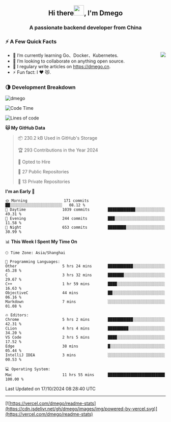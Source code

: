 <h2 align="center">Hi there<img src="https://cdn.jsdelivr.net/gh/dmego/images/img/Hi.gif" height="32" />, I'm Dmego </h2>
<h3 align="center">A passionate backend developer from China</h3>

### ⚡️ A Few Quick Facts

<img align="right" src="https://readme-stats-dmego.vercel.app/api?username=dmego&show_icons=true&icon_color=1573B3&hide_title=true&text_color=718096&bg_color=00000000&hide_border=true"/>

<ul>
    <li> 🌱 I’m currently learning Go、Docker、Kubernetes.</li>
    <li> 👯 I’m looking to collaborate on anything open source.</li>
    <li> 📝 I regulary write articles on <a href="https://dmego.cn">https://dmego.cn</a>.</li>
    <li> ⚡ Fun fact: I ❤️ 😻.</li>
</ul>

### 🌗 Development Breakdown

<img src="https://komarev.com/ghpvc/?username=dmego" alt="dmego" />

<!--START_SECTION:waka-->
![Code Time](http://img.shields.io/badge/Code%20Time-2%2C998%20hrs%2037%20mins-blue)

![Lines of code](https://img.shields.io/badge/From%20Hello%20World%20I%27ve%20Written-676.5%20thousand%20lines%20of%20code-blue)

**🐱 My GitHub Data** 

> 📦 230.2 kB Used in GitHub's Storage 
 > 
> 🏆 293 Contributions in the Year 2024
 > 
> 💼 Opted to Hire
 > 
> 📜 27 Public Repositories 
 > 
> 🔑 13 Private Repositories 
 > 
**I'm an Early 🐤** 

```text
🌞 Morning                171 commits         ██░░░░░░░░░░░░░░░░░░░░░░░   08.12 % 
🌆 Daytime                1039 commits        ████████████░░░░░░░░░░░░░   49.31 % 
🌃 Evening                244 commits         ███░░░░░░░░░░░░░░░░░░░░░░   11.58 % 
🌙 Night                  653 commits         ████████░░░░░░░░░░░░░░░░░   30.99 % 
```


📊 **This Week I Spent My Time On** 

```text
🕑︎ Time Zone: Asia/Shanghai

💬 Programming Languages: 
Other                    5 hrs 24 mins       ███████████░░░░░░░░░░░░░░   45.28 % 
C                        3 hrs 32 mins       ███████░░░░░░░░░░░░░░░░░░   29.67 % 
C++                      1 hr 59 mins        ████░░░░░░░░░░░░░░░░░░░░░   16.63 % 
ObjectiveC               44 mins             ██░░░░░░░░░░░░░░░░░░░░░░░   06.16 % 
Markdown                 7 mins              ░░░░░░░░░░░░░░░░░░░░░░░░░   01.08 % 

🔥 Editors: 
Chrome                   5 hrs 2 mins        ███████████░░░░░░░░░░░░░░   42.31 % 
CLion                    4 hrs 4 mins        █████████░░░░░░░░░░░░░░░░   34.20 % 
VS Code                  2 hrs 5 mins        ████░░░░░░░░░░░░░░░░░░░░░   17.52 % 
Edge                     38 mins             █░░░░░░░░░░░░░░░░░░░░░░░░   05.44 % 
IntelliJ IDEA            3 mins              ░░░░░░░░░░░░░░░░░░░░░░░░░   00.53 % 

💻 Operating System: 
Mac                      11 hrs 55 mins      █████████████████████████   100.00 % 
```


 Last Updated on 17/10/2024 08:28:40 UTC
<!--END_SECTION:waka-->

---

[![https://vercel.com/dmego/readme-stats](https://cdn.jsdelivr.net/gh/dmego/images/img/powered-by-vercel.svg)](https://vercel.com/dmego/readme-stats)

